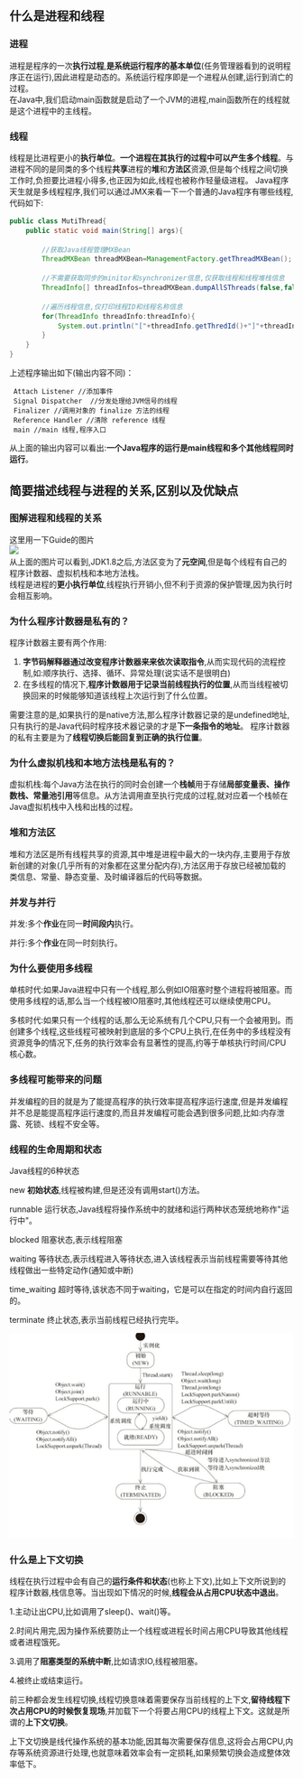
## 什么是进程和线程
### 进程
进程是程序的一次**执行过程**,**是系统运行程序的基本单位**(任务管理器看到的说明程序正在运行),因此进程是动态的。系统运行程序即是一个进程从创建,运行到消亡的过程。  
在Java中,我们启动main函数就是启动了一个JVM的进程,main函数所在的线程就是这个进程中的主线程。 
### 线程
线程是比进程更小的**执行单位**。**一个进程在其执行的过程中可以产生多个线程**。与进程不同的是同类的多个线程**共享**进程的**堆**和**方法区**资源,但是每个线程之间切换工作时,负担要比进程小得多,也正因为如此,线程也被称作轻量级进程。 
Java程序天生就是多线程程序,我们可以通过JMX来看一下一个普通的Java程序有哪些线程,代码如下:
```java
public class MutiThread{
    public static void main(String[] args){
        
        //获取Java线程管理MXBean
        ThreadMXBean threadMXBean=ManagementFactory.getThreadMXBean();
        
        //不需要获取同步的minitor和synchronizer信息,仅获取线程和线程堆栈信息
        ThreadInfo[] threadInfos=threadMXBean.dumpAllSThreads(false,false);
        
        //遍历线程信息,仅打印线程ID和线程名称信息
        for(ThreadInfo threadInfo:threadInfo){
            System.out.println("["+threadInfo.getThredId()+"]"+threadInfo.getThreadName());
        }
    }
}
```
上述程序输出如下(输出内容不同)： 
```shell
 Attach Listener //添加事件
 Signal Dispatcher  //分发处理给JVM信号的线程
 Finalizer //调用对象的 finalize 方法的线程
 Reference Handler //清除 reference 线程
 main //main 线程,程序入口
```
从上面的输出内容可以看出:**一个Java程序的运行是main线程和多个其他线程同时运行**。
## 简要描述线程与进程的关系,区别以及优缺点
### 图解进程和线程的关系
这里用一下Guide的图片   
![](https://gitee.com/aryangzhu/picture/raw/master/java/Java%E5%86%85%E5%AD%98%E5%8C%BA%E5%9F%9F.png)  
从上面的图片可以看到,JDK1.8之后,方法区变为了**元空间**,但是每个线程有自己的程序计数器、虚拟机栈和本地方法栈。  
线程是进程的**更小执行单位**,线程执行开销小,但不利于资源的保护管理,因为执行时会相互影响。  
### 为什么程序计数器是私有的？
程序计数器主要有两个作用:  
1. **字节码解释器通过改变程序计数器来来依次读取指令**,从而实现代码的流程控制,如:顺序执行、选择、循环、异常处理(说实话不是很明白)
2. 在多线程的情况下,**程序计数器用于记录当前线程执行的位置**,从而当线程被切换回来的时候能够知道该线程上次运行到了什么位置。  

需要注意的是,如果执行的是native方法,那么程序计数器记录的是undefined地址,只有执行的是Java代码时程序技术器记录的才是**下一条指令的地址**。
程序计数器的私有主要是为了**线程切换后能回复到正确的执行位置**。

### 为什么虚拟机栈和本地方法栈是私有的？

虚拟机栈:每个Java方法在执行的同时会创建一个**栈帧**用于存储**局部变量表、操作数栈、常量池引用**等信息。从方法调用直至执行完成的过程,就对应着一个栈帧在Java虚拟机栈中入栈和出栈的过程。

### 堆和方法区

堆和方法区是所有线程共享的资源,其中堆是进程中最大的一块内存,主要用于存放新创建的对象(几乎所有的对象都在这里分配内存),方法区用于存放已经被加载的类信息、常量、静态变量、及时编译器后的代码等数据。

### 并发与并行

并发:多个**作业**在同一**时间段内**执行。

并行:多个**作业**在同一时刻执行。

### 为什么要使用多线程

单核时代:如果Java进程中只有一个线程,那么例如IO阻塞时整个进程将被阻塞。而使用多线程的话,那么当一个线程被IO阻塞时,其他线程还可以继续使用CPU。

多核时代:如果只有一个线程的话,那么无论系统有几个CPU,只有一个会被用到。而创建多个线程,这些线程可被映射到底层的多个CPU上执行,在任务中的多线程没有资源竞争的情况下,任务的执行效率会有显著性的提高,约等于单核执行时间/CPU核心数。

### 多线程可能带来的问题

并发编程的目的就是为了能提高程序的执行效率提高程序运行速度,但是并发编程并不总是能提高程序运行速度的,而且并发编程可能会遇到很多问题,比如:内存泄露、死锁、线程不安全等。

### 线程的生命周期和状态

Java线程的6种状态

new **初始状态**,线程被构建,但是还没有调用start()方法。

runnable 运行状态,Java线程将操作系统中的就绪和运行两种状态笼统地称作"运行中"。

blocked 阻塞状态,表示线程阻塞

waiting 等待状态,表示线程进入等待状态,进入该线程表示当前线程需要等待其他线程做出一些特定动作(通知或中断)

time_waiting 超时等待,该状态不同于waiting，它是可以在指定的时间内自行返回的。

terminate 终止状态,表示当前线程已经执行完毕。

![](https://raw.githubusercontent.com/aryangzhu/blogImage/master/%E9%80%89%E5%8C%BA_037.png)

### 什么是上下文切换

线程在执行过程中会有自己的**运行条件和状态**(也称上下文),比如上下文所说到的程序计数器,栈信息等。当出现如下情况的时候,**线程会从占用CPU状态中退出**。

1.主动让出CPU,比如调用了sleep()、wait()等。

2.时间片用完,因为操作系统要防止一个线程或进程长时间占用CPU导致其他线程或者进程饿死。

3.调用了**阻塞类型的系统中断**,比如请求IO,线程被阻塞。

4.被终止或结束运行。

前三种都会发生线程切换,线程切换意味着需要保存当前线程的上下文,**留待线程下次占用CPU的时候恢复现场**,并加载下一个将要占用CPU的线程上下文。这就是所谓的**上下文切换**。

上下文切换是线代操作系统的基本功能,因其每次需要保存信息,这将会占用CPU,内存等系统资源进行处理,也就意味着效率会有一定损耗,如果频繁切换会造成整体效率低下。
